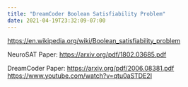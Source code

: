 ```yaml
---
title: "DreamCoder Boolean Satisfiability Problem"
date: 2021-04-19T23:32:09-07:00
---
```


https://en.wikipedia.org/wiki/Boolean_satisfiability_problem

NeuroSAT Paper:
https://arxiv.org/pdf/1802.03685.pdf

DreamCoder Paper:
https://arxiv.org/pdf/2006.08381.pdf
https://www.youtube.com/watch?v=qtu0aSTDE2I